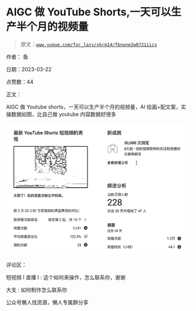# AIGC 做 YouTube Shorts,一天可以生产半个月的视频量

> 原文：[`www.yuque.com/for_lazy/xkrm14/fbnune2w0721iics`](https://www.yuque.com/for_lazy/xkrm14/fbnune2w0721iics)



作者： 鱼



日期：2023-03-22



点赞数：44



正文：



AIGC 做 Youtube shorts，一天可以生产半个月的视频量，AI 绘画+配文案，实操数据如图，比自己做 youtube 内容数据好很多



![](img/9a2a97fc8200d386721cb0285df2b2cd.png)



评论区：



短视频 I 直播 I : 这个如何来操作，怎么联系你，谢谢



大支 : 如何制作怎么联系你



公众号懒人找资源，懒人专属群分享

